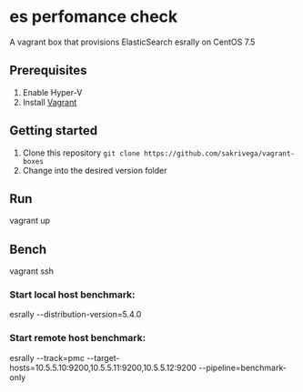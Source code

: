 # es perfomance check
A vagrant box that provisions ElasticSearch esrally on CentOS 7.5 

## Prerequisites
1. Enable Hyper-V
2. Install [Vagrant](https://vagrantup.com/)

## Getting started
1. Clone this repository `git clone https://github.com/sakrivega/vagrant-boxes`
2. Change into the desired version folder 

## Run
vagrant up

## Bench
vagrant ssh

### Start local host benchmark:
   esrally --distribution-version=5.4.0
### Start remote host benchmark:
   esrally --track=pmc --target-hosts=10.5.5.10:9200,10.5.5.11:9200,10.5.5.12:9200 --pipeline=benchmark-only
